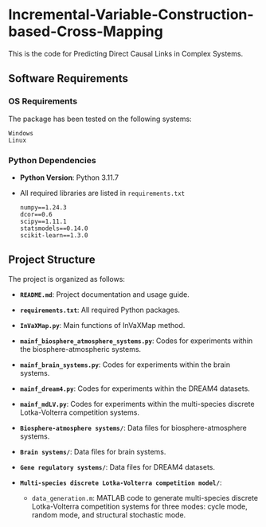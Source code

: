 # Incremental-Variable-Construction-based-Cross-Mapping
This is the code for Predicting Direct Causal Links in Complex Systems.

## Software Requirements

### OS Requirements

The package has been tested on the following systems:

    Windows
    Linux

### Python Dependencies
- **Python Version**: Python 3.11.7
- All required libraries are listed in `requirements.txt`

      numpy==1.24.3
      dcor==0.6
      scipy==1.11.1
      statsmodels==0.14.0
      scikit-learn==1.3.0

## Project Structure

The project is organized as follows:

- **`README.md`**: Project documentation and usage guide.

- **`requirements.txt`**: All required Python packages.

- **`InVaXMap.py`**: Main functions of InVaXMap method.

- **`mainf_biosphere_atmosphere_systems.py`**: Codes for experiments within the biosphere-atmospheric systems.

- **`mainf_brain_systems.py`**: Codes for experiments within the brain systems.

- **`mainf_dream4.py`**: Codes for experiments within the DREAM4 datasets.

- **`mainf_mdLV.py`**: Codes for experiments within the multi-species discrete Lotka-Volterra competition systems.

- **`Biosphere-atmosphere systems/`**: Data files for biosphere-atmosphere systems.

- **`Brain systems/`**: Data files for brain systems.

- **`Gene regulatory systems/`**: Data files for DREAM4 datasets.

- **`Multi-species discrete Lotka-Volterra competition model/`**:
  - `data_generation.m`: MATLAB code to generate multi-species discrete Lotka-Volterra competition systems for three modes: cycle mode, random mode, and structural stochastic mode.
